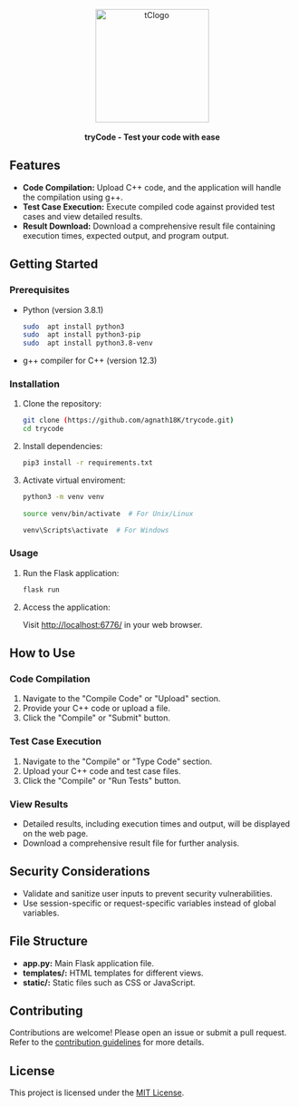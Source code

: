<p align="center">
  <img width="200" src="https://github.com/agnath18K/trycode/assets/75850310/a1be2e90-e387-4459-8dbd-4b7d7cba69ca" alt="tClogo">
    <br>
          <br>
  <b>tryCode - Test your code with ease</b>
</p>


## Features

- **Code Compilation:** Upload C++ code, and the application will handle the compilation using g++.
- **Test Case Execution:** Execute compiled code against provided test cases and view detailed results.
- **Result Download:** Download a comprehensive result file containing execution times, expected output, and program output.

## Getting Started

### Prerequisites

- Python (version 3.8.1)
    ```bash
    sudo  apt install python3
    sudo  apt install python3-pip
    sudo  apt install python3.8-venv
- g++ compiler for C++ (version 12.3)

### Installation

1. Clone the repository:

    ```bash
    git clone (https://github.com/agnath18K/trycode.git)
    cd trycode
    ```

2. Install dependencies:

    ```bash
    pip3 install -r requirements.txt
    ```
3. Activate virtual enviroment:
    ```bash
   python3 -m venv venv
  
   source venv/bin/activate  # For Unix/Linux
   
   venv\Scripts\activate  # For Windows
### Usage

1. Run the Flask application:

    ```bash
    flask run
    ```

2. Access the application:

    Visit [http://localhost:6776/](http://localhost:6776/) in your web browser.

## How to Use

### Code Compilation

1. Navigate to the "Compile Code" or "Upload" section.
2. Provide your C++ code or upload a file.
3. Click the "Compile" or "Submit" button.

### Test Case Execution

1. Navigate to the "Compile" or "Type Code" section.
2. Upload your C++ code and test case files.
3. Click the "Compile" or "Run Tests" button.

### View Results

- Detailed results, including execution times and output, will be displayed on the web page.
- Download a comprehensive result file for further analysis.

## Security Considerations

- Validate and sanitize user inputs to prevent security vulnerabilities.
- Use session-specific or request-specific variables instead of global variables.

## File Structure

- **app.py:** Main Flask application file.
- **templates/:** HTML templates for different views.
- **static/:** Static files such as CSS or JavaScript.

## Contributing

Contributions are welcome! Please open an issue or submit a pull request. Refer to the [contribution guidelines](CONTRIBUTING.md) for more details.

## License

This project is licensed under the [MIT License](LICENSE).
